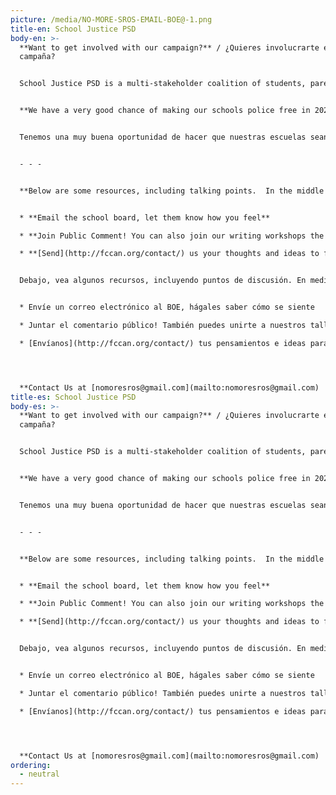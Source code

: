 ```yaml
---
picture: /media/NO-MORE-SROS-EMAIL-BOE@-1.png
title-en: School Justice PSD
body-en: >-
  **Want to get involved with our campaign?** / ¿Quieres involucrarte en nuestra
  campaña?


  School Justice PSD is a multi-stakeholder coalition of students, parents, educators and advocates who demand justice in the Poudre School District (PSD)- we know that PSD can and must do better than respond with excuses and delays. Instead of leading, PSD, is falling behind. Our campaign came together in the summer of 2020, in the wake of racist murders by police, cities across the country are reexamining policing. This resulted in school districts across the country cancelling contracts with police and otherwise shrinking police presence in places of learning.


  **We have a very good chance of making our schools police free in 2021 but it will take all of us to be organized together!**


  Tenemos una muy buena oportunidad de hacer que nuestras escuelas sean libres en 2021, ¡pero nos llevará a todos organizarnos juntos!


  - - -


  **Below are some resources, including talking points.  In the middle of a pandemic, the PSD should be finding ways to save money, not waste money on police when there are no students in school. We invite you to speak out and let your voices be heard:**


  * **Email the school board, let them know how you feel** 

  * **Join Public Comment! You can also join our writing workshops the day before to prepare with us**

  * **[Send](http://fccan.org/contact/) us your thoughts and ideas to further the reach of your voice**


  Debajo, vea algunos recursos, incluyendo puntos de discusión. En medio de una pandemia, la PSD debería encontrar maneras de guardar dinero, no desperdiciar dinero en la policía cuando no hay estudiantes en la escuela. Te invitamos a hablar y a que tus voces sean escuchadas:


  * Envíe un correo electrónico al BOE, hágales saber cómo se siente

  * Juntar el comentario público! También puedes unirte a nuestros talleres de escritura el día anterior para preparar con nosotros

  * [Envíanos](http://fccan.org/contact/) tus pensamientos e ideas para promover el alcance de tu voz




  **Contact Us at [nomoresros@gmail.com](mailto:nomoresros@gmail.com) !** /Contactarnos a [nomoresros@gmail.com](mailto:nomoresros@gmail.com)
title-es: School Justice PSD
body-es: >-
  **Want to get involved with our campaign?** / ¿Quieres involucrarte en nuestra
  campaña?


  School Justice PSD is a multi-stakeholder coalition of students, parents, educators and advocates who demand justice in the Poudre School District (PSD)- we know that PSD can and must do better than respond with excuses and delays. Instead of leading, PSD, is falling behind. Our campaign came together in the summer of 2020, in the wake of racist murders by police, cities across the country are reexamining policing. This resulted in school districts across the country cancelling contracts with police and otherwise shrinking police presence in places of learning.


  **We have a very good chance of making our schools police free in 2021 but it will take all of us to be organized together!**


  Tenemos una muy buena oportunidad de hacer que nuestras escuelas sean libres en 2021, ¡pero nos llevará a todos organizarnos juntos!


  - - -


  **Below are some resources, including talking points.  In the middle of a pandemic, the PSD should be finding ways to save money, not waste money on police when there are no students in school. We invite you to speak out and let your voices be heard:**


  * **Email the school board, let them know how you feel** 

  * **Join Public Comment! You can also join our writing workshops the day before to prepare with us**

  * **[Send](http://fccan.org/contact/) us your thoughts and ideas to further the reach of your voice**


  Debajo, vea algunos recursos, incluyendo puntos de discusión. En medio de una pandemia, la PSD debería encontrar maneras de guardar dinero, no desperdiciar dinero en la policía cuando no hay estudiantes en la escuela. Te invitamos a hablar y a que tus voces sean escuchadas:


  * Envíe un correo electrónico al BOE, hágales saber cómo se siente

  * Juntar el comentario público! También puedes unirte a nuestros talleres de escritura el día anterior para preparar con nosotros

  * [Envíanos](http://fccan.org/contact/) tus pensamientos e ideas para promover el alcance de tu voz




  **Contact Us at [nomoresros@gmail.com](mailto:nomoresros@gmail.com) !** /Contactarnos a [nomoresros@gmail.com](mailto:nomoresros@gmail.com)
ordering:
  - neutral
---
```

